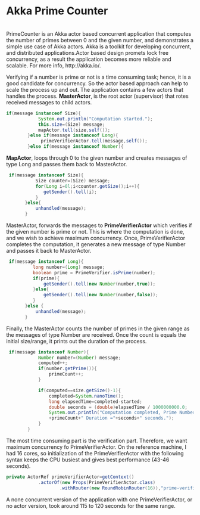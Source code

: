 <h1>Akka Prime Counter</h1><br/>
PrimeCounter is an Akka actor based concurrent application that computes the number of primes between 0 and the given number, and demonstrates a simple use case of Akka actors. Akka is a toolkit for developing concurrent, and distributed applications.Actor based design promets lock free concurrency, as a result the application becomes more reliable and scalable. For more info, http://akka.io/.  

Verifying if a number is prime or not is a time consuming task; hence, it is a good candidate for concurrency. So the actor based approach can help to scale the process up and out. The application contains a few actors that handles the process.
<b>MasterActor</b>, is the root actor (supervisor) that rotes received messages to child actors.
```java 
if(message instanceof Size){
            System.out.println("Computation started.");
            this.size=(Size) message;
            mapActor.tell(size,self());
        }else if(message instanceof Long){
             primeVerifierActor.tell(message,self());
        }else if(message instanceof Number){
```
<b>MapActor</b>, loops through 0 to the given number and creates messages of type Long and passes them back to MasterActor.
```java   
 if(message instanceof Size){
           Size counter=(Size) message;
           for(Long i=0l;i<counter.getSize();i++){
              getSender().tell(i);
           }
       }else{
           unhandled(message);
       }
```
MasterActor, forwards the messages to <b>PrimeVerifierActor</b> which verifies if the given number is prime or not. This is where the computation is done, and we wish to achieve maximum concurrency. Once, PrimeVerifierActor completes the computation, it generates a new message of type Number and passes it back to MasterActor.
```java 
 if(message instanceof Long){
          long number=(Long) message;
          boolean prime = PrimeVerifier.isPrime(number);
          if(prime){
              getSender().tell(new Number(number,true));
          }else{
              getSender().tell(new Number(number,false));
          }
       }else {
           unhandled(message);
       } 
```
Finally, the MasterActor counts the number of primes in the given range as the messages of type Number are received. Once the count is equals the initial size/range, it prints out the duration of the process.
```java 
 if(message instanceof Number){
            Number number=(Number) message;
            computed++;
            if(number.getPrime()){
                primeCount++;
            }

            if(computed==size.getSize()-1){
                completed=System.nanoTime();
                long elapsedTime=completed-started;
                double seconds = (double)elapsedTime / 1000000000.0;
                System.out.println("Computation completed, Prime Numbers="
                +primeCount+" Duration ="+seconds+" seconds.");
            }
        }  
```   
The most time consuming part is the verification part. Therefore, we want maximum concurrency fo PrimeVerifierActor. On the reference machine, I had 16 cores, so initialization of the PrimeVerifierActor with the following syntax keeps the CPU busiest and gives best performance (43-46 seconds).

```java
private ActorRef primeVerifierActor=getContext()
            .actorOf(new Props(PrimeVerifierActor.class)
                    .withRouter(new RoundRobinRouter(16)),"prime-verifier"); 
``` 
A none concurrent version of the application with one PrimeVerifierActor, or no actor version, took around 115 to 120 seconds for the same range.   

                    
